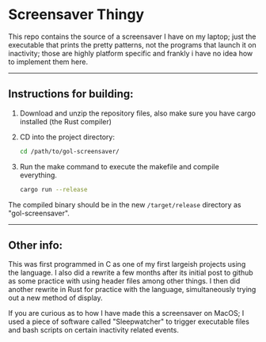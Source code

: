 # Screensaver Thingy

This repo contains the source of a screensaver I have on my laptop; just the executable that prints the pretty patterns, not the programs that launch it on inactivity; those are highly platform specific and frankly i have no idea how to implement them here.

---

## Instructions for building:

1. Download and unzip the repository files, also make sure you have cargo installed (the Rust compiler)
2. CD into the project directory:
    
    ```bash
    cd /path/to/gol-screensaver/
    ```

3. Run the make command to execute the makefile and compile everything.
    ```bash
    cargo run --release
    ```

The compiled binary should be in the new `/target/release` directory as "gol-screensaver".

---

## Other info:

This was first programmed in C as one of my first largeish projects using the language. I also did a rewrite a few months after its initial post to github as some practice with using header files among other things.
I then did another rewrite in Rust for practice with the language, simultaneously trying out a new method of display.

If you are curious as to how I have made this a screensaver on MacOS; I used a piece of software called "Sleepwatcher" to trigger executable files and bash scripts on certain inactivity related events.
